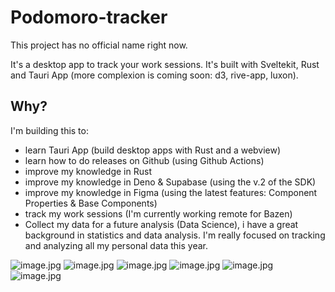 # Podomoro-tracker

This project has no official name right now. 

It's a desktop app to track your work sessions. It's built with Sveltekit, Rust and Tauri App (more complexion is coming soon: d3, rive-app, luxon).



## Why?

I'm building this to:
- learn Tauri App (build desktop apps with Rust and a webview)
- learn how to do releases on Github (using Github Actions)
- improve my knowledge in Rust 
- improve my knowledge in Deno & Supabase (using the v.2 of the SDK)
- improve my knowledge in Figma (using the latest features: Component Properties & Base Components)
- track my work sessions (I'm currently working remote for Bazen)
- Collect my data for a future analysis (Data Science), i have a great background in statistics and data analysis. I'm really focused on tracking and analyzing all my personal data this year.

![image.jpg](https://i.imgur.com/p3FsXfr.png)
![image.jpg](https://i.imgur.com/GLLnKEG.png)
![image.jpg](https://i.imgur.com/Pz1Qf9t.png)
![image.jpg](https://i.imgur.com/ewmVM3H.png)
![image.jpg](https://i.imgur.com/2SIcLqM.png)
![image.jpg](https://i.imgur.com/bV4ydEV.png)